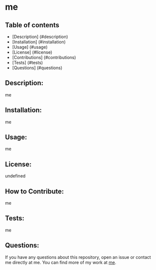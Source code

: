 # me

  ## Table of contents
  * [Description] (#description)
  * [Installation] (#installation)
  * [Usage] (#usage)
  * [License] (#license)
  * [Contributions] (#contributions)
  * [Tests] (#tests)
  * [Questions] (#questions)


  ## Description:
  me
  
  ## Installation:
  me

  ## Usage:
  me

  ## License:
  undefined

  ## How to Contribute:
  me

  ## Tests: 
  me
  
  ## Questions:
  If you have any questions about this repository, open an issue or contact me directly at me. You can find more of my work at [me](https://github.com/me).

